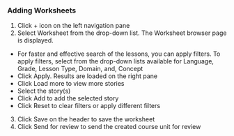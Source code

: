 ### Adding Worksheets
1. Click + icon on the left navigation pane 
2. Select Worksheet from the drop-down list. The Worksheet browser page is displayed.
 - For faster and effective search of the lessons, you can apply filters. To apply filters, select from the drop-down lists available for Language, Grade, Lesson Type, Domain, and, Concept
 - Click Apply. Results are loaded on the right pane
 - Click Load more to view more stories
 - Select the story(s) 
 - Click Add to add the selected story
 - Click Reset to clear filters or apply different filters
3. Click Save on the header to save the worksheet 
4. Click Send for review to send the created course unit for review
